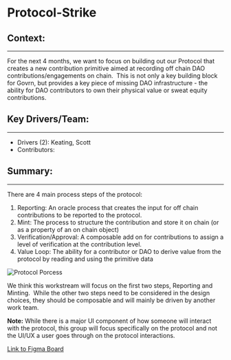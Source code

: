 # Protocol-Strike

## Context:

---

For the next 4 months, we want to focus on building out our Protocol that creates a new contribution primitive aimed at recording off chain DAO contributions/engagements on chain.  This is not only a key building block for Govrn, but provides a key piece of missing DAO infrastructure - the ability for DAO contributors to own their physical value or sweat equity contributions.

## Key Drivers/Team:

---

- Drivers (2): Keating, Scott
- Contributors:

## Summary:

---

There are 4 main process steps of the protocol:

1. Reporting: An oracle process that creates the input for off chain contributions to be reported to the protocol.
2. Mint: The process to structure the contribution and store it on chain (or as a property of an on chain object)
3. Verification/Approval: A composable add on for contributions to assign a level of verification at the contribution level.
4. Value Loop: The ability for a contributor or DAO to derive value from the protocol by reading and using the primitive data

![Protocol Porcess](https://lh3.googleusercontent.com/5i-JD0NSpfyAPTKMRxcsMoHFQFolLBZbIKzhoYqhzUPF-sWy-Ts9fyC-jeCd_BwdQAsVqhM7Ze3NgMLANfKB1YCOZSHJxLu2ds5xHIK9tQkl0fdx32mxiL92vYwDn5kMvegVEtU)

We think this workstream will focus on the first two steps, Reporting and Minting.  While the other two steps need to be considered in the design choices, they should be composable and will mainly be driven by another work team.

**Note:** While there is a major UI component of how someone will interact with the protocol, this group will focus specifically on the protocol and not the UI/UX a user goes through on the protocol interactions.

[Link to Figma Board](https://www.figma.com/embed?embed_host=notion&url=https%3A%2F%2Fwww.figma.com%2Ffile%2F22XegK7hK7dyEkx33pIS6S%2F2%252F24-Brainstorm%3Fnode-id%3D0%253A1)
